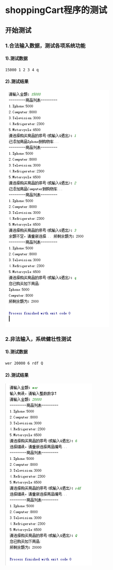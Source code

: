 # shoppingCart程序的测试

## 开始测试

### 1.合法输入数据，测试各项系统功能

#### 	1).测试数据

```
15000 1 2 3 4 q
```


#### 	2).测试结果

![](test\test1.png)
### 2.非法输入，系统健壮性测试
#### 	1).测试数据

```
wer 20000 6 rdf Q
```


#### 	2).测试结果

![](test\test2.png)
